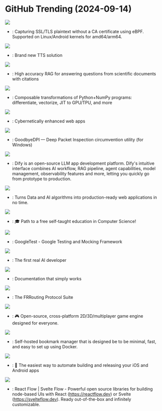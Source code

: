 # GitHub Trending (2024-09-14)

![](https://img.shields.io/badge/C-New%20514-green?style=flat-square&logo=appveyor)
- [](https://github.comundefined): Capturing SSL/TLS plaintext without a CA certificate using eBPF. Supported on Linux/Android kernels for amd64/arm64.

![](https://img.shields.io/badge/Python-New%201-green?style=flat-square&logo=appveyor)
- [](https://github.comundefined): Brand new TTS solution

![](https://img.shields.io/badge/Python-New%20173-green?style=flat-square&logo=appveyor)
- [](https://github.comundefined): High accuracy RAG for answering questions from scientific documents with citations

![](https://img.shields.io/badge/Python-New%2058-green?style=flat-square&logo=appveyor)
- [](https://github.comundefined): Composable transformations of Python+NumPy programs: differentiate, vectorize, JIT to GPU/TPU, and more

![](https://img.shields.io/badge/JavaScript-New%2019-green?style=flat-square&logo=appveyor)
- [](https://github.comundefined): Cybernetically enhanced web apps

![](https://img.shields.io/badge/C-New%2090-green?style=flat-square&logo=appveyor)
- [](https://github.comundefined): GoodbyeDPI — Deep Packet Inspection circumvention utility (for Windows)

![](https://img.shields.io/badge/TypeScript-New%20143-green?style=flat-square&logo=appveyor)
- [](https://github.comundefined): Dify is an open-source LLM app development platform. Dify's intuitive interface combines AI workflow, RAG pipeline, agent capabilities, model management, observability features and more, letting you quickly go from prototype to production.

![](https://img.shields.io/badge/Python-New%20152-green?style=flat-square&logo=appveyor)
- [](https://github.comundefined): Turns Data and AI algorithms into production-ready web applications in no time.

![](https://img.shields.io/badge/none-New%2076-green?style=flat-square&logo=appveyor)
- [](https://github.comundefined): 🎓 Path to a free self-taught education in Computer Science!

![](https://img.shields.io/badge/C%2B%2B-New%2044-green?style=flat-square&logo=appveyor)
- [](https://github.comundefined): GoogleTest - Google Testing and Mocking Framework

![](https://img.shields.io/badge/Python-New%2037-green?style=flat-square&logo=appveyor)
- [](https://github.comundefined): The first real AI developer

![](https://img.shields.io/badge/HTML-New%2023-green?style=flat-square&logo=appveyor)
- [](https://github.comundefined): Documentation that simply works

![](https://img.shields.io/badge/C-New%208-green?style=flat-square&logo=appveyor)
- [](https://github.comundefined): The FRRouting Protocol Suite

![](https://img.shields.io/badge/JavaScript-New%2030-green?style=flat-square&logo=appveyor)
- [](https://github.comundefined): 🎮 Open-source, cross-platform 2D/3D/multiplayer game engine designed for everyone.

![](https://img.shields.io/badge/Python-New%2037-green?style=flat-square&logo=appveyor)
- [](https://github.comundefined): Self-hosted bookmark manager that is designed be to be minimal, fast, and easy to set up using Docker.

![](https://img.shields.io/badge/Ruby-New%20135-green?style=flat-square&logo=appveyor)
- [](https://github.comundefined): 🚀 The easiest way to automate building and releasing your iOS and Android apps

![](https://img.shields.io/badge/TypeScript-New%2023-green?style=flat-square&logo=appveyor)
- [](https://github.comundefined): React Flow | Svelte Flow - Powerful open source libraries for building node-based UIs with React (https://reactflow.dev) or Svelte (https://svelteflow.dev). Ready out-of-the-box and infinitely customizable.

